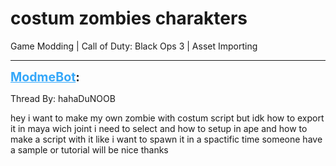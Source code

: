 # costum zombies charakters
Game Modding | Call of Duty: Black Ops 3 | Asset Importing

---
<strong style="font-size: 1.4em;"><span style="text-decoration: underline;text-decoration-color: #34a7f9;"><span style="color:#34a7f9;">ModmeBot</span></span>:</strong>

<p>Thread By: hahaDuNOOB<br /><p style="text-align:left;">hey i want to make my own zombie with costum script but idk how to export it in maya wich joint i need to select and how to setup in ape and how to make a script with it like i want to spawn it in a spactific time someone have a sample or tutorial will be nice thanks</p></p>
